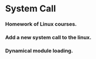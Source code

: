 # System Call
### Homework of Linux courses.
### Add a new system call to the linux.
### Dynamical module loading.
